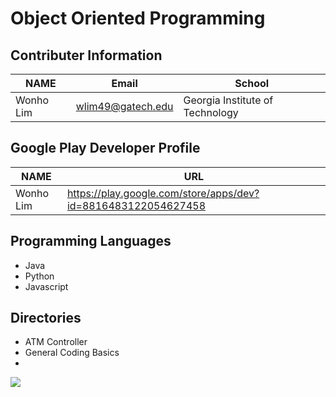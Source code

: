 # Object Oriented Programming 

## Contributer Information
<!-- Tables -->
| NAME      | Email                |School                           |
| --------- | -------------------- |---------------------------------|
| Wonho Lim | wlim49@gatech.edu    | Georgia Institute of Technology |

## Google Play Developer Profile
| NAME      | URL                                                           |       
| --------- | --------------------------------------------------------------|
| Wonho Lim | https://play.google.com/store/apps/dev?id=8816483122054627458 |

## Programming Languages
* Java 
* Python 
* Javascript

## Directories
* ATM Controller
* General Coding Basics
* 

![](https://www.itprotoday.com/sites/itprotoday.com/files/programming.jpg)
